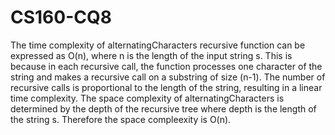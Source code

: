 # CS160-CQ8
The time complexity of alternatingCharacters recursive function can be expressed as O(n), where n is the length of the input string s. This is because in each recursive call, the function processes one character of the string and makes a recursive call on a substring of size (n-1). The number of recursive calls is proportional to the length of the string, resulting in a linear time complexity.
The space complexity of alternatingCharacters is determined by the depth of the recursive tree where depth is the length of the string s. Therefore the space compleexity is O(n).

